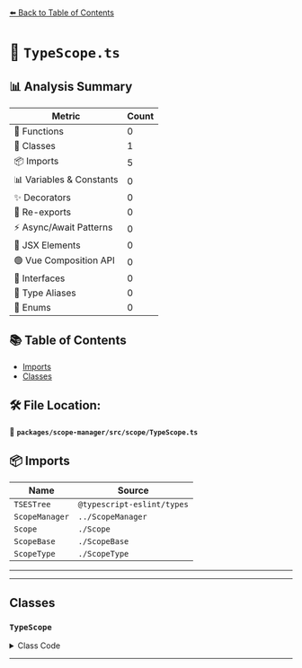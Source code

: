 [⬅️ Back to Table of Contents](../../../../index.md)

# 📄 `TypeScope.ts`

## 📊 Analysis Summary

| Metric | Count |
|--------|-------|
| 🔧 Functions | 0 |
| 🧱 Classes | 1 |
| 📦 Imports | 5 |
| 📊 Variables & Constants | 0 |
| ✨ Decorators | 0 |
| 🔄 Re-exports | 0 |
| ⚡ Async/Await Patterns | 0 |
| 💠 JSX Elements | 0 |
| 🟢 Vue Composition API | 0 |
| 📐 Interfaces | 0 |
| 📑 Type Aliases | 0 |
| 🎯 Enums | 0 |

## 📚 Table of Contents

- [Imports](#imports)
- [Classes](#classes)

## 🛠️ File Location:
📂 **`packages/scope-manager/src/scope/TypeScope.ts`**

## 📦 Imports

| Name | Source |
|------|--------|
| `TSESTree` | `@typescript-eslint/types` |
| `ScopeManager` | `../ScopeManager` |
| `Scope` | `./Scope` |
| `ScopeBase` | `./ScopeBase` |
| `ScopeType` | `./ScopeType` |


---


---

## Classes

### `TypeScope`

<details><summary>Class Code</summary>

```ts
export class TypeScope extends ScopeBase<
  ScopeType.type,
  TSESTree.TSInterfaceDeclaration | TSESTree.TSTypeAliasDeclaration,
  Scope
> {
  constructor(
    scopeManager: ScopeManager,
    upperScope: TypeScope['upper'],
    block: TypeScope['block'],
  ) {
    super(scopeManager, ScopeType.type, upperScope, block, false);
  }
}
```
</details>


---